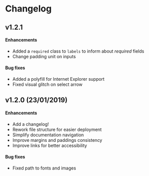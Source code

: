 # Changelog

## v1.2.1

#### Enhancements

- Added a `required` class to `labels` to inform about _required_ fields
- Change padding unit on inputs

#### Bug fixes

- Added a polyfill for Internet Explorer support
- Fixed visual glitch on select arrow

## v1.2.0 (23/01/2019)

#### Enhancements

- Add a changelog!
- Rework file structure for easier deployment
- Simplify documentation navigation
- Improve margins and paddings consistency
- Improve links for better accessibility 

#### Bug fixes
- Fixed path to fonts and images